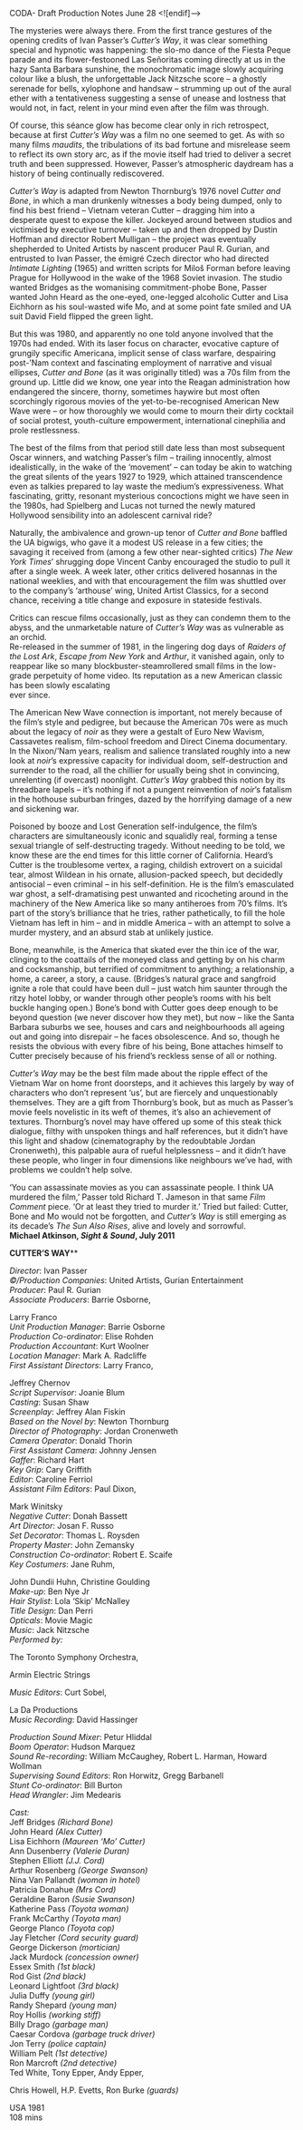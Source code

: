 CODA- Draft Production Notes June 28 <![endif]-->

The mysteries were always there. From the first trance gestures of the opening credits of Ivan Passer’s _Cutter’s Way_, it was clear something special and hypnotic was happening: the slo-mo dance of the Fiesta Peque parade and its flower-festooned Las Señoritas coming directly at us in the hazy Santa Barbara sunshine, the monochromatic image slowly acquiring colour like a blush, the unforgettable Jack Nitzsche score – a ghostly serenade for bells, xylophone and handsaw – strumming up out of the aural ether with a tentativeness suggesting a sense of unease and lostness that would not, in fact, relent in your mind even after the film was through.

Of course, this séance glow has become clear only in rich retrospect, because at first _Cutter’s Way_ was a film no one seemed to get. As with so many films _maudits_, the tribulations of its bad fortune and misrelease seem to reflect its own story arc, as if the movie itself had tried to deliver a secret truth and been suppressed. However, Passer’s atmospheric daydream has a history of being continually rediscovered.

_Cutter’s Way_ is adapted from Newton Thornburg’s 1976 novel _Cutter_ _and Bone_, in which a man drunkenly witnesses a body being dumped, only to find his best friend – Vietnam veteran Cutter – dragging him into a desperate quest to expose the killer. Jockeyed around between studios and victimised by executive turnover – taken up and then dropped by Dustin Hoffman and director Robert Mulligan – the project was eventually shepherded to United Artists by nascent producer Paul R. Gurian, and entrusted to Ivan Passer, the émigré Czech director who had directed _Intimate Lighting_ (1965) and written scripts for Miloš Forman before leaving Prague for Hollywood in the wake of the 1968 Soviet invasion. The studio wanted Bridges as the womanising commitment-phobe Bone, Passer wanted John Heard as the one-eyed, one-legged alcoholic Cutter and Lisa Eichhorn as his soul-wasted wife Mo, and at some point fate smiled and UA suit David Field flipped the green light.

But this was 1980, and apparently no one told anyone involved that the 1970s had ended. With its laser focus on character, evocative capture of grungily specific Americana, implicit sense of class warfare, despairing post-’Nam context and fascinating employment of narrative and visual ellipses, _Cutter and Bone_ (as it was originally titled) was a 70s film from the ground up. Little did we know, one year into the Reagan administration how endangered the sincere, thorny, sometimes haywire but most often scorchingly rigorous movies of the yet-to-be-recognised American New Wave were – or how thoroughly we would come to mourn their dirty cocktail of social protest, youth-culture empowerment, international cinephilia and prole restlessness.

The best of the films from that period still date less than most subsequent Oscar winners, and watching Passer’s film – trailing innocently, almost idealistically, in the wake of the ‘movement’ – can today be akin to watching the great silents of the years 1927 to 1929, which attained transcendence even as talkies prepared to lay waste the medium’s expressiveness. What fascinating, gritty, resonant mysterious concoctions might we have seen in the 1980s, had Spielberg and Lucas not turned the newly matured Hollywood sensibility into an adolescent carnival ride?

Naturally, the ambivalence and grown-up tenor of _Cutter and Bone_ baffled the UA bigwigs, who gave it a modest US release in a few cities; the savaging it received from (among a few other near-sighted critics) _The New York Times_’ shrugging dope Vincent Canby encouraged the studio to pull it after a single week. A week later, other critics delivered hosannas in the national weeklies, and with that encouragement the film was shuttled over to the company’s ‘arthouse’ wing, United Artist Classics, for a second chance, receiving a title change and exposure in stateside festivals.

Critics can rescue films occasionally, just as they can condemn them to the abyss, and the unmarketable nature of _Cutter’s Way_ was as vulnerable as an orchid.  
Re-released in the summer of 1981, in the lingering dog days of _Raiders of the Lost Ark_, _Escape from New York_ and _Arthur_, it vanished again, only to reappear like so many blockbuster-steamrollered small films in the low-grade perpetuity of home video. Its reputation as a new American classic has been slowly escalating  
ever since.

The American New Wave connection is important, not merely because of the film’s style and pedigree, but because the American 70s were as much about the legacy of _noir_ as they were a gestalt of Euro New Wavism, Cassavetes realism, film-school freedom and Direct Cinema documentary. In the Nixon/’Nam years, realism and salience translated roughly into a new look at _noir_’s expressive capacity for individual doom, self-destruction and surrender to the road, all the chillier for usually being shot in convincing, unrelenting (if overcast) noonlight. _Cutter’s Way_ grabbed this notion by its threadbare lapels – it’s nothing if not a pungent reinvention of _noir_’s fatalism in the hothouse suburban fringes, dazed by the horrifying damage of a new and sickening war.

Poisoned by booze and Lost Generation self-indulgence, the film’s characters are simultaneously iconic and squalidly real, forming a tense sexual triangle of self-destructing tragedy. Without needing to be told, we know these are the end times for this little corner of California. Heard’s Cutter is the troublesome vertex, a raging, childish extrovert on a suicidal tear, almost Wildean in his ornate, allusion-packed speech, but decidedly antisocial – even criminal – in his self-definition. He is the film’s emasculated war ghost, a self-dramatising pest unwanted and ricocheting around in the machinery of the New America like so many antiheroes from 70’s films. It’s part of the story’s brilliance that he tries, rather pathetically, to fill the hole Vietnam has left in him – and in middle America – with an attempt to solve a murder mystery, and an absurd stab at unlikely justice.

Bone, meanwhile, is the America that skated ever the thin ice of the war, clinging to the coattails of the moneyed class and getting by on his charm and cocksmanship, but terrified of commitment to anything; a relationship, a home, a career, a story, a cause. (Bridges’s natural grace and sangfroid ignite a role that could have been dull – just watch him saunter through the ritzy hotel lobby, or wander through other people’s rooms with his belt buckle hanging open.) Bone’s bond with Cutter goes deep enough to be beyond question (we never discover how they met), but now – like the Santa Barbara suburbs we see, houses and cars and neighbourhoods all ageing out and going into disrepair – he faces obsolescence. And so, though he resists the obvious with every fibre of his being, Bone attaches himself to Cutter precisely because of his friend’s reckless sense of all or nothing.

_Cutter’s Way_ may be the best film made about the ripple effect of the Vietnam War on home front doorsteps, and it achieves this largely by way of characters who don’t represent ‘us’, but are fiercely and unquestionably themselves. They are a gift from Thornburg’s book, but as much as Passer’s movie feels novelistic in its weft of themes, it’s also an achievement of textures. Thornburg’s novel may have offered up some of this steak thick dialogue, filthy with unspoken things and half references, but it didn’t have this light and shadow (cinematography by the redoubtable Jordan Cronenweth), this palpable aura of rueful helplessness – and it didn’t have these people, who linger in four dimensions like neighbours we’ve had, with problems we couldn’t help solve.

‘You can assassinate movies as you can assassinate people. I think UA murdered the film,’ Passer told Richard T. Jameson in that same _Film Comment_ piece. ‘Or at least they tried to murder it.’ Tried but failed: Cutter, Bone and Mo would not be forgotten, and _Cutter’s Way_ is still emerging as its decade’s _The Sun Also Rises_, alive and lovely and sorrowful.<br>
**Michael Atkinson, _Sight & Sound_, July 2011**<br>

**CUTTER’S WAY****

_Director_: Ivan Passer  
_©/Production Companies_: United Artists, Gurian Entertainment  
_Producer_: Paul R. Gurian  
_Associate Producers_: Barrie Osborne,

Larry Franco  
_Unit Production Manager_: Barrie Osborne  
_Production Co-ordinator_: Elise Rohden  
_Production Accountant_: Kurt Woolner  
_Location Manager_: Mark A. Radcliffe  
_First Assistant Directors_: Larry Franco,

Jeffrey Chernov  
_Script Supervisor_: Joanie Blum  
_Casting_: Susan Shaw  
_Screenplay_: Jeffrey Alan Fiskin  
_Based on the Novel by_: Newton Thornburg  
_Director of Photography_: Jordan Cronenweth  
_Camera Operator_: Donald Thorin  
_First Assistant Camera_: Johnny Jensen  
_Gaffer_: Richard Hart  
_Key Grip_: Cary Griffith  
_Editor_: Caroline Ferriol  
_Assistant Film Editors_: Paul Dixon,

Mark Winitsky  
_Negative Cutter_: Donah Bassett  
_Art Director_: Josan F. Russo  
_Set Decorator_: Thomas L. Roysden  
_Property Master_: John Zemansky  
_Construction Co-ordinator_: Robert E. Scaife  
_Key Costumers_: Jane Ruhm,

John Dundii Huhn, Christine Goulding  
_Make-up_: Ben Nye Jr  
_Hair Stylist_: Lola ‘Skip’ McNalley  
_Title Design_: Dan Perri  
_Opticals_: Movie Magic  
_Music_: Jack Nitzsche  
_Performed by:_

The Toronto Symphony Orchestra,

Armin Electric Strings

_Music Editors_: Curt Sobel,

La Da Productions  
_Music Recording_: David Hassinger

_Production Sound Mixer_: Petur Hliddal  
_Boom Operator_: Hudson Marquez  
_Sound Re-recording_: William McCaughey, Robert L. Harman, Howard Wollman  
_Supervising Sound Editors_: Ron Horwitz, Gregg Barbanell  
_Stunt Co-ordinator_: Bill Burton  
_Head Wrangler_: Jim Medearis

_Cast:_  
Jeff Bridges _(Richard Bone)_  
John Heard _(Alex Cutter)_  
Lisa Eichhorn _(Maureen ‘Mo’ Cutter)_  
Ann Dusenberry _(Valerie Duran)_  
Stephen Elliott _(J.J. Cord)_  
Arthur Rosenberg _(George Swanson)_  
Nina Van Pallandt _(woman in hotel)_  
Patricia Donahue _(Mrs Cord)_  
Geraldine Baron _(Susie Swanson)_  
Katherine Pass _(Toyota woman)_  
Frank McCarthy _(Toyota man)_  
George Planco _(Toyota cop)_  
Jay Fletcher _(Cord security guard)_  
George Dickerson _(mortician)_  
Jack Murdock _(concession owner)_  
Essex Smith _(1st black)_  
Rod Gist _(2nd black)_  
Leonard Lightfoot _(3rd black)_  
Julia Duffy _(young girl)_  
Randy Shepard _(young man)_  
Roy Hollis _(working stiff)_  
Billy Drago _(garbage man)_  
Caesar Cordova _(garbage truck driver)_  
Jon Terry _(police captain)_  
William Pelt _(1st detective)_  
Ron Marcroft _(2nd detective)_  
Ted White, Tony Epper, Andy Epper,

Chris Howell, H.P. Evetts, Ron Burke _(guards)_<br>

USA 1981<br>
108 mins
<!--stackedit_data:
eyJoaXN0b3J5IjpbMzM4MjczMDkzLDczMDk5ODExNl19
-->